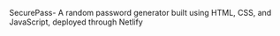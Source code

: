 SecurePass- A random password generator built using HTML, CSS, and JavaScript, deployed through Netlify
